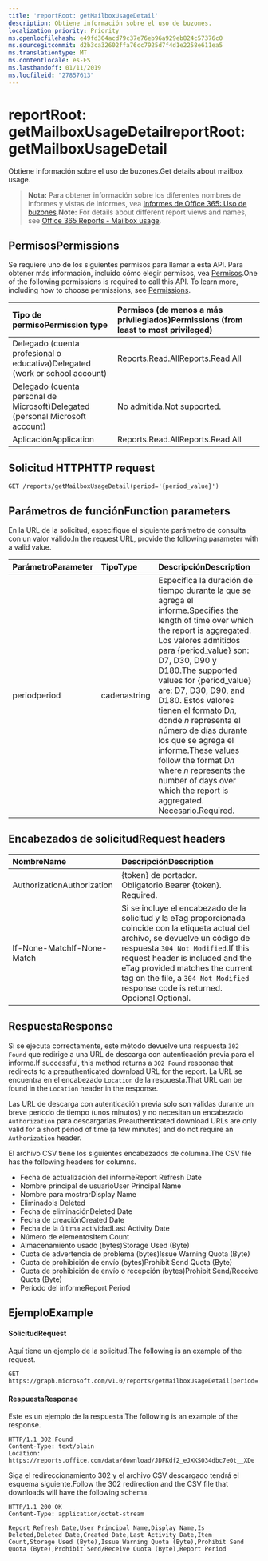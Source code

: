 ```yaml
---
title: 'reportRoot: getMailboxUsageDetail'
description: Obtiene información sobre el uso de buzones.
localization_priority: Priority
ms.openlocfilehash: e49fd304acd79c37e76eb96a929eb824c57376c0
ms.sourcegitcommit: d2b3ca32602ffa76cc7925d7f4d1e2258e611ea5
ms.translationtype: MT
ms.contentlocale: es-ES
ms.lasthandoff: 01/11/2019
ms.locfileid: "27857613"
---
```

# <a name="reportroot-getmailboxusagedetail"></a><span data-ttu-id="0fd8f-103">reportRoot: getMailboxUsageDetail</span><span class="sxs-lookup"><span data-stu-id="0fd8f-103">reportRoot: getMailboxUsageDetail</span></span>

<span data-ttu-id="0fd8f-104">Obtiene información sobre el uso de buzones.</span><span class="sxs-lookup"><span data-stu-id="0fd8f-104">Get details about mailbox usage.</span></span>

> <span data-ttu-id="0fd8f-105">**Nota:** Para obtener información sobre los diferentes nombres de informes y vistas de informes, vea [Informes de Office 365: Uso de buzones](https://support.office.com/client/Mailbox-usage-beffbe01-ce2d-4614-9ae5-7898868e2729).</span><span class="sxs-lookup"><span data-stu-id="0fd8f-105">**Note:** For details about different report views and names, see [Office 365 Reports - Mailbox usage](https://support.office.com/client/Mailbox-usage-beffbe01-ce2d-4614-9ae5-7898868e2729).</span></span>

## <a name="permissions"></a><span data-ttu-id="0fd8f-106">Permisos</span><span class="sxs-lookup"><span data-stu-id="0fd8f-106">Permissions</span></span>

<span data-ttu-id="0fd8f-p101">Se requiere uno de los siguientes permisos para llamar a esta API. Para obtener más información, incluido cómo elegir permisos, vea [Permisos](/graph/permissions-reference).</span><span class="sxs-lookup"><span data-stu-id="0fd8f-p101">One of the following permissions is required to call this API. To learn more, including how to choose permissions, see [Permissions](/graph/permissions-reference).</span></span>

| <span data-ttu-id="0fd8f-109">Tipo de permiso</span><span class="sxs-lookup"><span data-stu-id="0fd8f-109">Permission type</span></span>                        | <span data-ttu-id="0fd8f-110">Permisos (de menos a más privilegiados)</span><span class="sxs-lookup"><span data-stu-id="0fd8f-110">Permissions (from least to most privileged)</span></span> |
| :------------------------------------- | :--------------------------------------- |
| <span data-ttu-id="0fd8f-111">Delegado (cuenta profesional o educativa)</span><span class="sxs-lookup"><span data-stu-id="0fd8f-111">Delegated (work or school account)</span></span>     | <span data-ttu-id="0fd8f-112">Reports.Read.All</span><span class="sxs-lookup"><span data-stu-id="0fd8f-112">Reports.Read.All</span></span>                         |
| <span data-ttu-id="0fd8f-113">Delegado (cuenta personal de Microsoft)</span><span class="sxs-lookup"><span data-stu-id="0fd8f-113">Delegated (personal Microsoft account)</span></span> | <span data-ttu-id="0fd8f-114">No admitida.</span><span class="sxs-lookup"><span data-stu-id="0fd8f-114">Not supported.</span></span>                           |
| <span data-ttu-id="0fd8f-115">Aplicación</span><span class="sxs-lookup"><span data-stu-id="0fd8f-115">Application</span></span>                            | <span data-ttu-id="0fd8f-116">Reports.Read.All</span><span class="sxs-lookup"><span data-stu-id="0fd8f-116">Reports.Read.All</span></span>                         |

## <a name="http-request"></a><span data-ttu-id="0fd8f-117">Solicitud HTTP</span><span class="sxs-lookup"><span data-stu-id="0fd8f-117">HTTP request</span></span>

<!-- { "blockType": "ignored" } --> 

```http
GET /reports/getMailboxUsageDetail(period='{period_value}')
```

## <a name="function-parameters"></a><span data-ttu-id="0fd8f-118">Parámetros de función</span><span class="sxs-lookup"><span data-stu-id="0fd8f-118">Function parameters</span></span>

<span data-ttu-id="0fd8f-119">En la URL de la solicitud, especifique el siguiente parámetro de consulta con un valor válido.</span><span class="sxs-lookup"><span data-stu-id="0fd8f-119">In the request URL, provide the following parameter with a valid value.</span></span>

| <span data-ttu-id="0fd8f-120">Parámetro</span><span class="sxs-lookup"><span data-stu-id="0fd8f-120">Parameter</span></span> | <span data-ttu-id="0fd8f-121">Tipo</span><span class="sxs-lookup"><span data-stu-id="0fd8f-121">Type</span></span>   | <span data-ttu-id="0fd8f-122">Descripción</span><span class="sxs-lookup"><span data-stu-id="0fd8f-122">Description</span></span>                              |
| :-------- | :----- | :--------------------------------------- |
| <span data-ttu-id="0fd8f-123">period</span><span class="sxs-lookup"><span data-stu-id="0fd8f-123">period</span></span>    | <span data-ttu-id="0fd8f-124">cadena</span><span class="sxs-lookup"><span data-stu-id="0fd8f-124">string</span></span> | <span data-ttu-id="0fd8f-125">Especifica la duración de tiempo durante la que se agrega el informe.</span><span class="sxs-lookup"><span data-stu-id="0fd8f-125">Specifies the length of time over which the report is aggregated.</span></span> <span data-ttu-id="0fd8f-126">Los valores admitidos para {period_value} son: D7, D30, D90 y D180.</span><span class="sxs-lookup"><span data-stu-id="0fd8f-126">The supported values for {period_value} are: D7, D30, D90, and D180.</span></span> <span data-ttu-id="0fd8f-127">Estos valores tienen el formato D*n*, donde *n* representa el número de días durante los que se agrega el informe.</span><span class="sxs-lookup"><span data-stu-id="0fd8f-127">These values follow the format D*n* where *n* represents the number of days over which the report is aggregated.</span></span> <span data-ttu-id="0fd8f-128">Necesario.</span><span class="sxs-lookup"><span data-stu-id="0fd8f-128">Required.</span></span> |

## <a name="request-headers"></a><span data-ttu-id="0fd8f-129">Encabezados de solicitud</span><span class="sxs-lookup"><span data-stu-id="0fd8f-129">Request headers</span></span>

| <span data-ttu-id="0fd8f-130">Nombre</span><span class="sxs-lookup"><span data-stu-id="0fd8f-130">Name</span></span>          | <span data-ttu-id="0fd8f-131">Descripción</span><span class="sxs-lookup"><span data-stu-id="0fd8f-131">Description</span></span>                              |
| :------------ | :--------------------------------------- |
| <span data-ttu-id="0fd8f-132">Authorization</span><span class="sxs-lookup"><span data-stu-id="0fd8f-132">Authorization</span></span> | <span data-ttu-id="0fd8f-p103">{token} de portador. Obligatorio.</span><span class="sxs-lookup"><span data-stu-id="0fd8f-p103">Bearer {token}. Required.</span></span>                |
| <span data-ttu-id="0fd8f-135">If-None-Match</span><span class="sxs-lookup"><span data-stu-id="0fd8f-135">If-None-Match</span></span> | <span data-ttu-id="0fd8f-136">Si se incluye el encabezado de la solicitud y la eTag proporcionada coincide con la etiqueta actual del archivo, se devuelve un código de respuesta `304 Not Modified`.</span><span class="sxs-lookup"><span data-stu-id="0fd8f-136">If this request header is included and the eTag provided matches the current tag on the file, a `304 Not Modified` response code is returned.</span></span> <span data-ttu-id="0fd8f-137">Opcional.</span><span class="sxs-lookup"><span data-stu-id="0fd8f-137">Optional.</span></span> |

## <a name="response"></a><span data-ttu-id="0fd8f-138">Respuesta</span><span class="sxs-lookup"><span data-stu-id="0fd8f-138">Response</span></span>

<span data-ttu-id="0fd8f-139">Si se ejecuta correctamente, este método devuelve una respuesta `302 Found` que redirige a una URL de descarga con autenticación previa para el informe.</span><span class="sxs-lookup"><span data-stu-id="0fd8f-139">If successful, this method returns a `302 Found` response that redirects to a preauthenticated download URL for the report.</span></span> <span data-ttu-id="0fd8f-140">La URL se encuentra en el encabezado `Location` de la respuesta.</span><span class="sxs-lookup"><span data-stu-id="0fd8f-140">That URL can be found in the `Location` header in the response.</span></span>

<span data-ttu-id="0fd8f-141">Las URL de descarga con autenticación previa solo son válidas durante un breve período de tiempo (unos minutos) y no necesitan un encabezado `Authorization` para descargarlas.</span><span class="sxs-lookup"><span data-stu-id="0fd8f-141">Preauthenticated download URLs are only valid for a short period of time (a few minutes) and do not require an `Authorization` header.</span></span>

<span data-ttu-id="0fd8f-142">El archivo CSV tiene los siguientes encabezados de columna.</span><span class="sxs-lookup"><span data-stu-id="0fd8f-142">The CSV file has the following headers for columns.</span></span>

- <span data-ttu-id="0fd8f-143">Fecha de actualización del informe</span><span class="sxs-lookup"><span data-stu-id="0fd8f-143">Report Refresh Date</span></span>
- <span data-ttu-id="0fd8f-144">Nombre principal de usuario</span><span class="sxs-lookup"><span data-stu-id="0fd8f-144">User Principal Name</span></span>
- <span data-ttu-id="0fd8f-145">Nombre para mostrar</span><span class="sxs-lookup"><span data-stu-id="0fd8f-145">Display Name</span></span>
- <span data-ttu-id="0fd8f-146">Eliminado</span><span class="sxs-lookup"><span data-stu-id="0fd8f-146">Is Deleted</span></span>
- <span data-ttu-id="0fd8f-147">Fecha de eliminación</span><span class="sxs-lookup"><span data-stu-id="0fd8f-147">Deleted Date</span></span>
- <span data-ttu-id="0fd8f-148">Fecha de creación</span><span class="sxs-lookup"><span data-stu-id="0fd8f-148">Created Date</span></span>
- <span data-ttu-id="0fd8f-149">Fecha de la última actividad</span><span class="sxs-lookup"><span data-stu-id="0fd8f-149">Last Activity Date</span></span>
- <span data-ttu-id="0fd8f-150">Número de elementos</span><span class="sxs-lookup"><span data-stu-id="0fd8f-150">Item Count</span></span>
- <span data-ttu-id="0fd8f-151">Almacenamiento usado (bytes)</span><span class="sxs-lookup"><span data-stu-id="0fd8f-151">Storage Used (Byte)</span></span>
- <span data-ttu-id="0fd8f-152">Cuota de advertencia de problema (bytes)</span><span class="sxs-lookup"><span data-stu-id="0fd8f-152">Issue Warning Quota (Byte)</span></span>
- <span data-ttu-id="0fd8f-153">Cuota de prohibición de envío (bytes)</span><span class="sxs-lookup"><span data-stu-id="0fd8f-153">Prohibit Send Quota (Byte)</span></span>
- <span data-ttu-id="0fd8f-154">Cuota de prohibición de envío o recepción (bytes)</span><span class="sxs-lookup"><span data-stu-id="0fd8f-154">Prohibit Send/Receive Quota (Byte)</span></span>
- <span data-ttu-id="0fd8f-155">Período del informe</span><span class="sxs-lookup"><span data-stu-id="0fd8f-155">Report Period</span></span>

## <a name="example"></a><span data-ttu-id="0fd8f-156">Ejemplo</span><span class="sxs-lookup"><span data-stu-id="0fd8f-156">Example</span></span>

#### <a name="request"></a><span data-ttu-id="0fd8f-157">Solicitud</span><span class="sxs-lookup"><span data-stu-id="0fd8f-157">Request</span></span>

<span data-ttu-id="0fd8f-158">Aquí tiene un ejemplo de la solicitud.</span><span class="sxs-lookup"><span data-stu-id="0fd8f-158">The following is an example of the request.</span></span>

<!--{
  "blockType": "request",
  "isComposable": true,
  "name": "reportroot_getmailboxusageuserdetail"
}-->

```http
GET https://graph.microsoft.com/v1.0/reports/getMailboxUsageDetail(period='D7')
```

#### <a name="response"></a><span data-ttu-id="0fd8f-159">Respuesta</span><span class="sxs-lookup"><span data-stu-id="0fd8f-159">Response</span></span>

<span data-ttu-id="0fd8f-160">Este es un ejemplo de la respuesta.</span><span class="sxs-lookup"><span data-stu-id="0fd8f-160">The following is an example of the response.</span></span>

<!-- {
  "blockType": "response",
  "truncated": true,
  "@odata.type": "microsoft.graph.report"
} -->

```http
HTTP/1.1 302 Found
Content-Type: text/plain
Location: https://reports.office.com/data/download/JDFKdf2_eJXKS034dbc7e0t__XDe
```

<span data-ttu-id="0fd8f-161">Siga el redireccionamiento 302 y el archivo CSV descargado tendrá el esquema siguiente.</span><span class="sxs-lookup"><span data-stu-id="0fd8f-161">Follow the 302 redirection and the CSV file that downloads will have the following schema.</span></span>

<!-- { "blockType": "ignored" } --> 

```http
HTTP/1.1 200 OK
Content-Type: application/octet-stream

Report Refresh Date,User Principal Name,Display Name,Is Deleted,Deleted Date,Created Date,Last Activity Date,Item Count,Storage Used (Byte),Issue Warning Quota (Byte),Prohibit Send Quota (Byte),Prohibit Send/Receive Quota (Byte),Report Period
```
